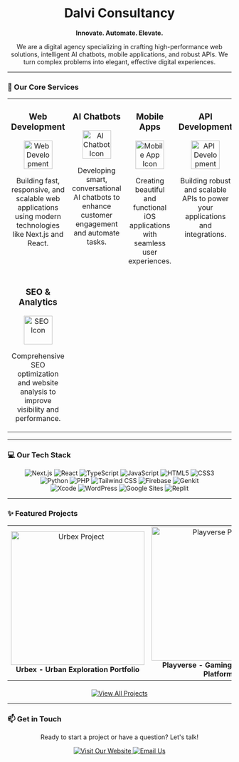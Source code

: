 <div align="center">

# Dalvi Consultancy

**Innovate. Automate. Elevate.**

<p>
  We are a digital agency specializing in crafting high-performance web solutions, intelligent AI chatbots, mobile applications, and robust APIs. We turn complex problems into elegant, effective digital experiences.
</p>

</div>

---

### 🚀 Our Core Services

<table width="100%">
  <tr>
    <td width="25%" valign="top">
      <div align="center">
        <h3>Web Development</h3>
        <img src="https://raw.githubusercontent.com/DalviConsultancy/dalviconsultancy/main/public/images/web-dev-icon.png" width="64" alt="Web Development Icon"/>
        <p>Building fast, responsive, and scalable web applications using modern technologies like Next.js and React.</p>
      </div>
    </td>
    <td width="25%" valign="top">
      <div align="center">
        <h3>AI Chatbots</h3>
        <img src="https://raw.githubusercontent.com/DalviConsultancy/dalviconsultancy/main/public/images/chatbot-icon.png" width="64" alt="AI Chatbot Icon"/>
        <p>Developing smart, conversational AI chatbots to enhance customer engagement and automate tasks.</p>
      </div>
    </td>
    <td width="25%" valign="top">
      <div align="center">
        <h3>Mobile Apps</h3>
        <img src="https://raw.githubusercontent.com/DalviConsultancy/dalviconsultancy/main/public/images/mobile-app-icon.png" width="64" alt="Mobile App Icon"/>
        <p>Creating beautiful and functional iOS applications with seamless user experiences.</p>
      </div>
    </td>
    <td width="25%" valign="top">
      <div align="center">
        <h3>API Development</h3>
        <img src="https://raw.githubusercontent.com/DalviConsultancy/dalviconsultancy/main/public/images/api-icon.png" width="64" alt="API Development Icon"/>
        <p>Building robust and scalable APIs to power your applications and integrations.</p>
      </div>
    </td>
  </tr>
  <tr>
    <td width="25%" valign="top">
      <div align="center">
        <h3>SEO & Analytics</h3>
        <img src="https://raw.githubusercontent.com/DalviConsultancy/dalviconsultancy/main/public/images/seo-icon.png" width="64" alt="SEO Icon"/>
        <p>Comprehensive SEO optimization and website analysis to improve visibility and performance.</p>
      </div>
    </td>
  </tr>
</table>

---

### 💻 Our Tech Stack

<div align="center">
  <img src="https://img.shields.io/badge/Next.js-000000?style=for-the-badge&logo=nextdotjs&logoColor=white" alt="Next.js"/>
  <img src="https://img.shields.io/badge/React-20232A?style=for-the-badge&logo=react&logoColor=61DAFB" alt="React"/>
  <img src="https://img.shields.io/badge/TypeScript-007ACC?style=for-the-badge&logo=typescript&logoColor=white" alt="TypeScript"/>
  <img src="https://img.shields.io/badge/JavaScript-F7DF1E?style=for-the-badge&logo=javascript&logoColor=black" alt="JavaScript"/>
  <img src="https://img.shields.io/badge/HTML5-E34F26?style=for-the-badge&logo=html5&logoColor=white" alt="HTML5"/>
  <img src="https://img.shields.io/badge/CSS3-1572B6?style=for-the-badge&logo=css3&logoColor=white" alt="CSS3"/>
  <br/>
  <img src="https://img.shields.io/badge/Python-3776AB?style=for-the-badge&logo=python&logoColor=white" alt="Python"/>
  <img src="https://img.shields.io/badge/PHP-777BB4?style=for-the-badge&logo=php&logoColor=white" alt="PHP"/>
  <img src="https://img.shields.io/badge/Tailwind_CSS-38B2AC?style=for-the-badge&logo=tailwind-css&logoColor=white" alt="Tailwind CSS"/>
  <img src="https://img.shields.io/badge/Firebase-FFCA28?style=for-the-badge&logo=firebase&logoColor=black" alt="Firebase"/>
  <img src="https://img.shields.io/badge/Genkit-F8A036?style=for-the-badge&logo=google-cloud&logoColor=white" alt="Genkit"/>
  <br/>
  <img src="https://img.shields.io/badge/Xcode-147EFB?style=for-the-badge&logo=xcode&logoColor=white" alt="Xcode"/>
  <img src="https://img.shields.io/badge/WordPress-21759B?style=for-the-badge&logo=wordpress&logoColor=white" alt="WordPress"/>
  <img src="https://img.shields.io/badge/Google_Sites-4285F4?style=for-the-badge&logo=google&logoColor=white" alt="Google Sites"/>
  <img src="https://img.shields.io/badge/Replit-F26207?style=for-the-badge&logo=replit&logoColor=white" alt="Replit"/>
</div>

---

### ✨ Featured Projects

<table width="100%">
  <tr>
    <td width="33%" align="center">
      <a href="https://dalviconsultancy.github.io/urbex">
        <img src="https://raw.githubusercontent.com/DalviConsultancy/dalviconsultancy/main/public/images/Urbex.png" alt="Urbex Project" width="300"/>
      </a>
      <br />
      <b>Urbex - Urban Exploration Portfolio</b>
    </td>
    <td width="33%" align="center">
      <a href="https://dalviconsultancy.github.io/playverse">
        <img src="https://raw.githubusercontent.com/DalviConsultancy/dalviconsultancy/main/public/images/Playverse.png" alt="Playverse Project" width="300"/>
      </a>
      <br />
      <b>Playverse - Gaming Community Platform</b>
    </td>
    <td width="33%" align="center">
      <a href="https://dalviconsultancy.github.io/dalvi-group">
        <img src="https://raw.githubusercontent.com/DalviConsultancy/dalviconsultancy/main/public/images/dalvi-group.png" alt="Dalvi Group Project" width="300"/>
      </a>
      <br />
      <b>Dalvi Group - Business Solutions</b>
    </td>
  </tr>
</table>

<div align="center" style="margin-top: 20px;">
  <a href="https://dalviconsultancy.github.io/">
    <img src="https://img.shields.io/badge/View_All_Projects-Website-blue?style=for-the-badge" alt="View All Projects"/>
  </a>
</div>

---

### 📫 Get in Touch

<div align="center">
  <p>Ready to start a project or have a question? Let's talk!</p>
  
  <a href="https://dalviconsultancy.github.io/">
    <img src="https://img.shields.io/badge/Website-Visit_Our_Site-2EA44F?style=for-the-badge&logo=google-chrome&logoColor=white" alt="Visit Our Website"/>
  </a>
  
  <a href="mailto:soham.dalviconsultancy@gmail.com">
    <img src="https://img.shields.io/badge/Email-Contact_Us-blue?style=for-the-badge&logo=gmail" alt="Email Us"/>
  </a>
</div>
